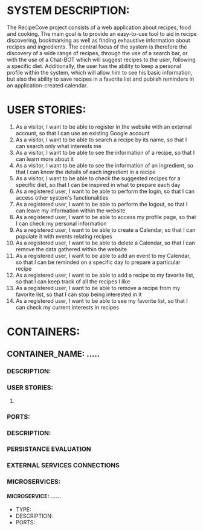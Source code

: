 # SYSTEM DESCRIPTION:

The RecipeCove project consists of a web application about recipes, food and cooking. 
The main goal is to provide an easy-to-use tool to aid in recipe discovering, bookmarking as well as finding exhaustive information about recipes and ingredients.
The central focus of the system is therefore the discovery of a wide range of recipes, through the use of a search bar, or with the use of a Chat-BOT which will suggest recipes to the user, following a specific diet.
Additionally, the user has the ability to keep a personal profile within the system, which will allow him to see his basic information, but also the ability to save recipes in a favorite list and publish reminders in an application-created calendar.

# USER STORIES:

1) As a visitor, I want to be able to register in the website with an external account, so that I can use an existing Google account
2) As a visitor, I want to be able to search a recipe by its name, so that I can search only what interests me
3) As a visitor, I want to be able to see the information of a recipe, so that I can learn more about it
4) As a visitor, I want to be able to see the information of an ingredient, so that I can know the details of each ingredient in a recipe
5) As a visitor, I want to be able to check the suggested recipes for a specific diet, so that I can be inspired in what to prepare each day
6) As a registered user, I want to be able to perform the login, so that I can access other system's functionalities
7) As a registered user, I want to be able to perform the logout, so that I can leave my information within the website
8) As a registered user, I want to be able to access my profile page, so that I can check my personal information
9) As a registered user, I want to be able to create a Calendar, so that I can populate it with events relating recipes 
10) As a registered user, I want to be able to delete a Calendar, so that I can remove the data gathered within the website 
11) As a registered user, I want to be able to add an event to my Calendar, so that I can be reminded on a specific day to prepare a particular recipe
12) As a registered user, I want to be able to add a recipe to my favorite list, so that I can keep track of all the recipes I like 
13) As a registered user, I want to be able to remove a recipe from my favorite list, so that I can stop being interested in it
14) As a registered user, I want to be able to see my favorite list, so that I can check my current interests in recipes 


# CONTAINERS:

## CONTAINER_NAME: .....

### DESCRIPTION: 


### USER STORIES:
1) 


### PORTS: 


### DESCRIPTION:


### PERSISTANCE EVALUATION


### EXTERNAL SERVICES CONNECTIONS


### MICROSERVICES:

#### MICROSERVICE: ......
- TYPE: 
- DESCRIPTION: 
- PORTS: 



